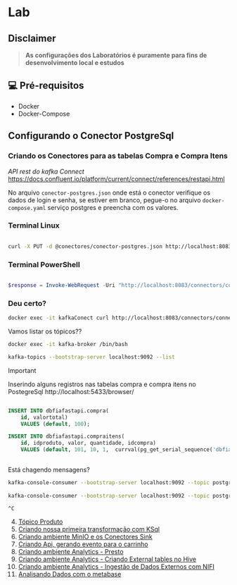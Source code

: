 # Lab

## Disclaimer
> **As configurações dos Laboratórios é puramente para fins de desenvolvimento local e estudos**


## 💻 Pré-requisitos
* Docker
* Docker-Compose

## Configurando o Conector PostgreSql

### Criando os Conectores para as tabelas Compra e Compra Itens

*API rest do kafka Connect*
https://docs.confluent.io/platform/current/connect/references/restapi.html


No arquivo `conector-postgres.json` onde está o conector verifique os dados de login e senha, se estiver em branco, pegue-o no arquivo `docker-compose.yaml` serviço postgres e preencha com os valores.


### Terminal Linux
```bash

curl -X PUT -d @conectores/conector-postgres.json http://localhost:8083/connectors/connector-postgres/config -H 'Content-Type: application/json' -H 'Accept: application/json'

```

### Terminal PowerShell
```powershell

$response = Invoke-WebRequest -Uri "http://localhost:8083/connectors/connector-postgres/config" -Method Put -Body (Get-Content -Path "conectores/conector-postgres.json" -Raw) -ContentType "application/json"; $response.Content

```

### Deu certo?

```bash
docker exec -it kafkaConect curl http://localhost:8083/connectors/connector-postgres/status
```


Vamos listar os tópicos?? 

```bash
docker exec -it kafka-broker /bin/bash

kafka-topics --bootstrap-server localhost:9092 --list 
```


> [!IMPORTANT]
> Inserindo alguns registros nas tabelas compra e compra itens no PostegreSql 
> http://localhost:5433/browser/


```sql

INSERT INTO dbfiafastapi.compra(
	id, valortotal)
	VALUES (default, 100);

INSERT INTO dbfiafastapi.compraitens(
	id, idproduto, valor, quantidade, idcompra)
	VALUES (default, 101, 10, 1,  currval(pg_get_serial_sequence('dbfiafastapi.compra','id')));
    
```	


Está chagendo mensagens?

```bash
kafka-console-consumer --bootstrap-server localhost:9092 --topic postgres.dbfiafastapi.compra --from-beginning
	
kafka-console-consumer --bootstrap-server localhost:9092 --topic postgres.dbfiafastapi.compraitens --from-beginning

^C

```



4. [Tópico Produto](../topico-produto//README.md)
5. [Criando nossa primeira transformação com KSql](../transformacao-ksql/README.md)
6. [Criando ambiente MinIO e os Conectores Sink ](../minio/README.md)
7. [Criando Api, gerando evento para o carrinho ](../api/README.md)
8. [Criando ambiente Analytics - Presto ](../presto/README.md)
9. [Criando ambiente Analytics - Criando External tables no Hive](../hive/README.md)
10. [Criando ambiente Analytics - Ingestão de Dados Externos com NIFI](../nifi/README.md)
11. [Analisando Dados com o metabase](../metabase/README.md)